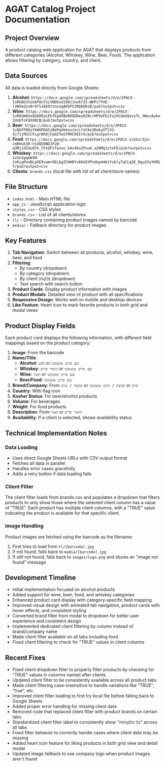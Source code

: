 # AGAT Catalog Project Documentation

## Project Overview
A product catalog web application for AGAT that displays products from different categories (Alcohol, Whiskey, Wine, Beer, Food). The application allows filtering by category, country, and client.

## Data Sources
All data is loaded directly from Google Sheets:

1. **Alcohol**: `https://docs.google.com/spreadsheets/d/e/2PACX-1vRGNZzh1kbP8nYSiVNDDsd198zJoo6725-WKPz7YUE-lVWXkdjn0r97SJAEOttnLoqAH5PSJRbDbRiB/pub?output=csv`
2. **Wine**: `https://docs.google.com/spreadsheets/d/e/2PACX-1vRkUmKUxQGkMSoLEhfkgdXBU6KGDDea6Z8crHPVeFEsYajhCUmSQevyTL_9WucAyhw2UnDfoFQXURCB/pub?output=csv`
3. **Beer**: `https://docs.google.com/spreadsheets/d/e/2PACX-1vQGFPOHiYkWGPDASiBePqXkbxoikcLYiFAz1RobyVTlX2-dj71jMSCCFLgrNXOjFpOZYwS7MHCD6IrU/pub?output=csv` 
4. **Food**: `https://docs.google.com/spreadsheets/d/e/2PACX-1vS5zrZyn-cmKHuk3H-nI4QG9NDJFvB-q3MjjdIUuQfk_lhtQPzTeovn_kAz46o2PnuH_aZ8Mq1zteFD/pub?output=csv`
5. **Whiskey**: `https://docs.google.com/spreadsheets/d/e/2PACX-1vSnSgqeW3W-2vKiqPwsBLpOE9vamrHELbgZCNHDYv6bGGYPnkhp44KzYvbly7qCLq3E_Rgu2VyYKMGY/pub?output=csv`
6. **Clients**: `brands.csv` (local file with list of all client/store names)

## File Structure
- `index.html` - Main HTML file 
- `app.js` - JavaScript application logic
- `styles.css` - CSS styles
- `brands.csv` - List of all clients/stores
- `tl/` - Directory containing product images named by barcode
- `media/` - Fallback directory for product images

## Key Features
1. **Tab Navigation**: Switch between all products, alcohol, whiskey, wine, beer, and food
2. **Filtering**:
   - By country (dropdown)
   - By category (dropdown)
   - By client (לקוח) (dropdown)
   - Text search with search button
3. **Product Cards**: Display product information with images
4. **Product Modals**: Detailed view of product with all specifications
5. **Responsive Design**: Works well on mobile and desktop devices
6. **Like Feature**: Heart icon to mark favorite products in both grid and modal views

## Product Display Fields 
Each product card displays the following information, with different field mappings based on the product category:

1. **Image**: From the barcode
2. **Name/Title**:
   - **Alcohol**: `מקט` or `שם פריט אוטומטי`
   - **Whiskey**: `תיאור פריט` or `שם פריט אוטומטי`
   - **Wine**: `תאור` or `שם פריט אוטומטי`
   - **Beer/Food**: `שם פריט אוטומטי`
3. **Brand/Company**: From `קבוצה / מותג` or `קבוצה / מותג אוטומטי` or `מותג`
4. **Country**: With flag icon
5. **Kosher Status**: For beer/alcohol products
6. **Volume**: For beverages
7. **Weight**: For food products
8. **Description**: From `תאור` or `תיאור פריט`
9. **Availability**: If a client is selected, shows availability status

## Technical Implementation Notes

### Data Loading
- Uses direct Google Sheets URLs with CSV output format 
- Fetches all data in parallel
- Handles error cases gracefully
- Adds a retry button if data loading fails

### Client Filter
The client filter loads from brands.csv and populates a dropdown that filters products to only show those where the selected client column has a value of "TRUE". Each product has multiple client columns, with a "TRUE" value indicating the product is available for that specific client.

### Image Handling
Product images are fetched using the barcode as the filename:
1. First tries to load from `tl/[barcode].jpg`
2. If not found, falls back to `media/[barcode].jpg`
3. If still not found, falls back to `images/logo.png` and shows an "image not found" message

## Development Timeline
- Initial implementation focused on alcohol products
- Added support for wine, beer, food, and whiskey categories
- Enhanced product card display with category-specific field mapping
- Improved visual design with animated tab navigation, product cards with hover effects, and consistent styling
- Converted brand filter from modal to dropdown for better user experience and consistent design
- Implemented dedicated client filtering by column instead of brand/company name
- Made client filter available on all tabs including food
- Fixed client filtering to check for "TRUE" values in client columns

## Recent Fixes
- Fixed client dropdown filter to properly filter products by checking for "TRUE" values in columns named after clients
- Updated client filter to be consistently available across all product tabs
- Made client filtering case-insensitive to handle variations like "TRUE", "true", etc.
- Improved client filter loading to first try local file before falling back to Google Sheets
- Added proper error handling for missing client data
- Removed code that replaced client filter with product brands on certain tabs
- Standardized client filter label to consistently show "כל הלקוחות" across all tabs
- Fixed filter behavior to correctly handle cases where client data may be missing
- Added heart icon feature for liking products in both grid view and detail modal
- Updated image fallback to use company logo when product images aren't found